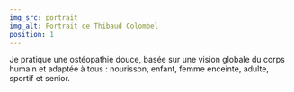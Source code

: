 ```yaml
---
img_src: portrait
img_alt: Portrait de Thibaud Colombel
position: 1
---
```

Je pratique une ostéopathie douce, basée sur une vision globale du corps humain et adaptée à tous : nourisson, enfant, femme enceinte, adulte, sportif et senior.

